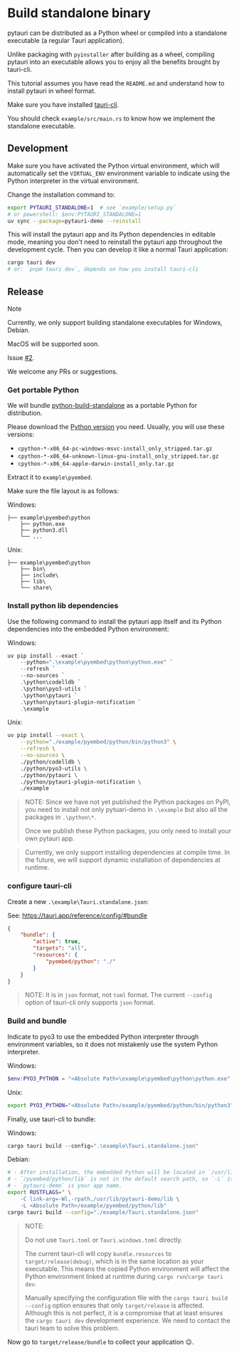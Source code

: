 # Build standalone binary

pytauri can be distributed as a Python wheel or compiled into a standalone executable (a regular Tauri application).

Unlike packaging with `pyinstaller` after building as a wheel, compiling pytauri into an executable allows you to enjoy all the benefits brought by tauri-cli.

This tutorial assumes you have read the `README.md` and understand how to install pytauri in wheel format.

Make sure you have installed [tauri-cli](https://tauri.app/reference/cli/).

You should check `example/src/main.rs` to know how we implement the standalone executable.

## Development

Make sure you have activated the Python virtual environment, which will automatically set the `VIRTUAL_ENV` environment variable to indicate using the Python interpreter in the virtual environment.

Change the installation command to:

```bash
export PYTAURI_STANDALONE=1  # see `example/setup.py`
# or powershell: $env:PYTAURI_STANDALONE=1
uv sync --package=pytauri-demo --reinstall
```

This will install the pytauri app and its Python dependencies in editable mode, meaning you don't need to reinstall the pytauri app throughout the development cycle. Then you can develop it like a normal Tauri application:

```bash
cargo tauri dev
# or: `pnpm tauri dev`, depends on how you install tauri-cli
```

## Release

> [!NOTE]
>
> Currently, we only support building standalone executables for Windows, Debian.
>
> MacOS will be supported soon.
>
> Issue [#2](https://github.com/WSH032/pytauri/issues/2).
>
> We welcome any PRs or suggestions.

### Get portable Python

We will bundle [python-build-standalone](https://github.com/indygreg/python-build-standalone) as a portable Python for distribution.

Please download the [Python version](https://github.com/indygreg/python-build-standalone/releases) you need. Usually, you will use these versions:

- `cpython-*-x86_64-pc-windows-msvc-install_only_stripped.tar.gz`
- `cpython-*-x86_64-unknown-linux-gnu-install_only_stripped.tar.gz`
- `cpython-*-x86_64-apple-darwin-install_only.tar.gz`

Extract it to `example\pyembed`.

Make sure the file layout is as follows:

Windows:

```tree
├── example\pyembed\python
    ├── python.exe
    ├── python3.dll
    └── ...
```

Unix:

```tree
├── example\pyembed\python
    ├── bin\
    ├── include\
    ├── lib\
    └── share\
```

### Install python lib dependencies

Use the following command to install the pytauri app itself and its Python dependencies into the embedded Python environment:

Windows:

```powershell
uv pip install --exact `
    --python=".\example\pyembed\python\python.exe" `
    --refresh `
    --no-sources `
    .\python\codelldb `
    .\python\pyo3-utils `
    .\python\pytauri `
    .\python\pytauri-plugin-notification `
    .\example
```

Unix:

```bash
uv pip install --exact \
    --python="./example/pyembed/python/bin/python3" \
    --refresh \
    --no-sources \
    ./python/codelldb \
    ./python/pyo3-utils \
    ./python/pytauri \
    ./python/pytauri-plugin-notification \
    ./example
```

> NOTE: Since we have not yet published the Python packages on PyPI, you need to install not only pytuari-demo in `.\example` but also all the packages in `.\python\*`.
>
> Once we publish these Python packages, you only need to install your own pytauri app.

<!-- This comment is to prevent markdownlint errors -->

> Currently, we only support installing dependencies at compile time. In the future, we will support dynamic installation of dependencies at runtime.

### configure tauri-cli

Create a new `.\example\Tauri.standalone.json`:

See: <https://tauri.app/reference/config/#bundle>

```json
{
    "bundle": {
        "active": true,
        "targets": "all",
        "resources": {
            "pyembed/python": "./"
        }
    }
}
```

> NOTE: It is in `json` format, not `toml` format. The current `--config` option of tauri-cli only supports `json` format.

### Build and bundle

Indicate to pyo3 to use the embedded Python interpreter through environment variables, so it does not mistakenly use the system Python interpreter.

Windows:

```powershell
$env:PYO3_PYTHON = "<Absolute Path>\example\pyembed\python\python.exe"
```

Unix:

```bash
export PYO3_PYTHON="<Absolute Path>/example/pyembed/python/bin/python3"
```

Finally, use tauri-cli to bundle:

Windows:

```powershell
cargo tauri build --config=".\example\Tauri.standalone.json"
```

Debian:

```bash
# - After installation, the embedded Python will be located in `/usr/lib/pytauri-demo/`
# - `/pyembed/python/lib` is not in the default search path, so `-L` is needed to specify it
# - `pytauri-demo` is your app name.
export RUSTFLAGS=" \
    -C link-arg=-Wl,-rpath,/usr/lib/pytauri-demo/lib \
    -L <Absolute Path>/example/pyembed/python/lib"
cargo tauri build --config="./example/Tauri.standalone.json"
```

> NOTE:
>
> Do not use `Tauri.toml` or `Tauri.windows.toml` directly.
>
> The current tauri-cli will copy `bundle.resources` to `target/release(debug)`, which is in the same location as your executable. This means the copied Python environment will affect the Python environment linked at runtime during `cargo run`/`cargo tauri dev`.
>
> Manually specifying the configuration file with the `cargo tauri build --config` option ensures that only `target/release` is affected. Although this is not perfect, it is a compromise that at least ensures the `cargo tauri dev` development experience. We need to contact the tauri team to solve this problem.

Now go to `target/release/bundle` to collect your application 😉.
